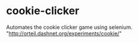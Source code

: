 # cookie-clicker
Automates the cookie clicker game using selenium.
"http://orteil.dashnet.org/experiments/cookie/"
